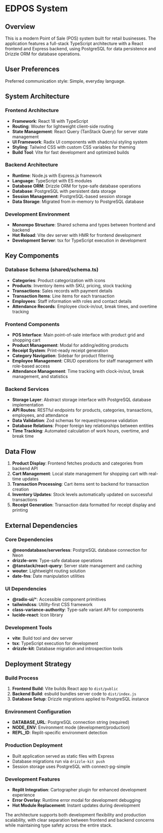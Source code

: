 # EDPOS System

## Overview

This is a modern Point of Sale (POS) system built for retail businesses. The application features a full-stack TypeScript architecture with a React frontend and Express backend, using PostgreSQL for data persistence and Drizzle ORM for database operations.

## User Preferences

Preferred communication style: Simple, everyday language.

## System Architecture

### Frontend Architecture
- **Framework**: React 18 with TypeScript
- **Routing**: Wouter for lightweight client-side routing
- **State Management**: React Query (TanStack Query) for server state management
- **UI Framework**: Radix UI components with shadcn/ui styling system
- **Styling**: Tailwind CSS with custom CSS variables for theming
- **Build Tool**: Vite for fast development and optimized builds

### Backend Architecture
- **Runtime**: Node.js with Express.js framework
- **Language**: TypeScript with ES modules
- **Database ORM**: Drizzle ORM for type-safe database operations
- **Database**: PostgreSQL with persistent data storage
- **Session Management**: PostgreSQL-based session storage
- **Data Storage**: Migrated from in-memory to PostgreSQL database

### Development Environment
- **Monorepo Structure**: Shared schema and types between frontend and backend
- **Hot Reload**: Vite dev server with HMR for frontend development
- **Development Server**: tsx for TypeScript execution in development

## Key Components

### Database Schema (shared/schema.ts)
- **Categories**: Product categorization with icons
- **Products**: Inventory items with SKU, pricing, stock tracking
- **Transactions**: Sales records with payment details
- **Transaction Items**: Line items for each transaction
- **Employees**: Staff information with roles and contact details
- **Attendance Records**: Employee clock-in/out, break times, and overtime tracking

### Frontend Components
- **POS Interface**: Main point-of-sale interface with product grid and shopping cart
- **Product Management**: Modal for adding/editing products
- **Receipt System**: Print-ready receipt generation
- **Category Navigation**: Sidebar for product filtering
- **Employee Management**: CRUD operations for staff management with role-based access
- **Attendance Management**: Time tracking with clock-in/out, break management, and statistics

### Backend Services
- **Storage Layer**: Abstract storage interface with PostgreSQL database implementation
- **API Routes**: RESTful endpoints for products, categories, transactions, employees, and attendance
- **Data Validation**: Zod schemas for request/response validation
- **Database Relations**: Proper foreign key relationships between entities
- **Time Tracking**: Automated calculation of work hours, overtime, and break time

## Data Flow

1. **Product Display**: Frontend fetches products and categories from backend API
2. **Cart Management**: Local state management for shopping cart with real-time updates
3. **Transaction Processing**: Cart items sent to backend for transaction creation
4. **Inventory Updates**: Stock levels automatically updated on successful transactions
5. **Receipt Generation**: Transaction data formatted for receipt display and printing

## External Dependencies

### Core Dependencies
- **@neondatabase/serverless**: PostgreSQL database connection for Neon
- **drizzle-orm**: Type-safe database operations
- **@tanstack/react-query**: Server state management and caching
- **wouter**: Lightweight routing solution
- **date-fns**: Date manipulation utilities

### UI Dependencies
- **@radix-ui/***: Accessible component primitives
- **tailwindcss**: Utility-first CSS framework
- **class-variance-authority**: Type-safe variant API for components
- **lucide-react**: Icon library

### Development Tools
- **vite**: Build tool and dev server
- **tsx**: TypeScript execution for development
- **drizzle-kit**: Database migration and introspection tools

## Deployment Strategy

### Build Process
1. **Frontend Build**: Vite builds React app to `dist/public`
2. **Backend Build**: esbuild bundles server code to `dist/index.js`
3. **Database Setup**: Drizzle migrations applied to PostgreSQL instance

### Environment Configuration
- **DATABASE_URL**: PostgreSQL connection string (required)
- **NODE_ENV**: Environment mode (development/production)
- **REPL_ID**: Replit-specific environment detection

### Production Deployment
- Built application served as static files with Express
- Database migrations run via `drizzle-kit push`
- Session storage uses PostgreSQL with connect-pg-simple

### Development Features
- **Replit Integration**: Cartographer plugin for enhanced development experience
- **Error Overlay**: Runtime error modal for development debugging
- **Hot Module Replacement**: Instant updates during development

The architecture supports both development flexibility and production scalability, with clear separation between frontend and backend concerns while maintaining type safety across the entire stack.